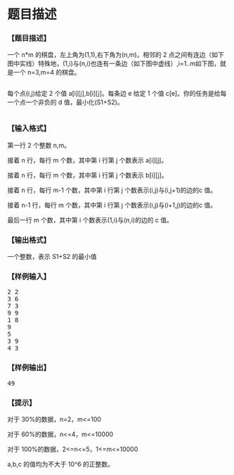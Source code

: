 # 题目描述


<h3>
【题目描述】
</h3>
<p>
一个 n*m 的棋盘，左上角为(1,1),右下角为(n,m)。相邻的 2 点之间有连边（如下图中实线）特殊地，(1,i)与(n,i)也连有一条边（如下图中虚线）,i=1..m如下图，就是一个 n=3,m=4 的棋盘。
</p>
<p>
<img src="/upload/image/20190424/20190424142204_16438.png" alt=""/> 
</p>
<p>
每个点(i,j)给定 2 个值 a[i][j],b[i][j]。每条边 e 给定 1 个值 c[e]。你的任务是给每一个点一个非负的 d 值，最小化(S1+S2)。
</p>
<p>
<img src="/upload/image/20190424/20190424142234_98088.png" alt=""/> 
</p>
<h3>
【输入格式】<br/>
</h3>
<p>
第一行 2 个整数 n,m。
</p>
<p>
接着 n 行，每行 m 个数，其中第 i 行第 j 个数表示 a[i][j]。
</p>
<p>
接着 n 行，每行 m 个数，其中第 i 行第 j 个数表示 b[i][j]。
</p>
<p>
接着 n 行，每行 m-1 个数，其中第 i 行第 j 个数表示(i,j)与(i,j+1)的边的c 值。
</p>
<p>
接着 n-1 行，每行 m 个数，其中第 i 行第 j 个数表示(i,j)与(i+1,j)的边的c 值。
</p>
<p>
最后一行 m 个数，其中第 i 个数表示(1,i)与(n,i)的边的 c 值。
</p>
<h3>
【输出格式】
</h3>
<p>
一个整数，表示 S1+S2 的最小值
</p>
<h3>
【样例输入】
</h3>
<pre>2 2
3 6
7 3
9 9
1 8
9
5
3 9
4 3
</pre>
<h3>
【样例输出】
</h3>
<pre>49
</pre>
<h3>
【提示】
</h3>
<p>
对于 30%的数据，n=2，m&lt;=100
</p>
<p>
对于 60%的数据，n&lt;=4，m&lt;=10000
</p>
<p>
对于 100%的数据，2&lt;=n&lt;=5，1&lt;=m&lt;=10000
</p>
<p>
a,b,c 的值均为不大于 10^6 的正整数。
</p>
<p>
<br/>
</p>
